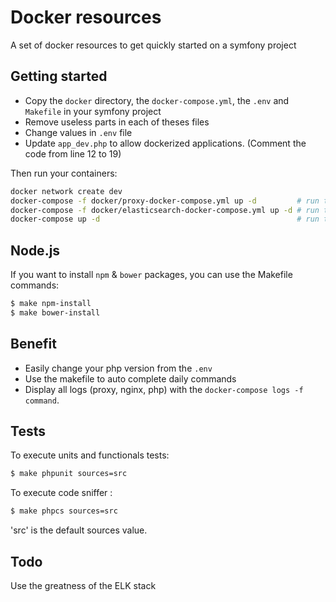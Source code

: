 Docker resources
========================

A set of docker resources to get quickly started on a symfony project

Getting started
---------------

* Copy the `docker` directory, the `docker-compose.yml`, the `.env` and `Makefile` in your symfony project
* Remove useless parts in each of theses files
* Change values in `.env` file
* Update `app_dev.php` to allow dockerized applications. (Comment the code from line 12 to 19)

Then run your containers:

```bash
docker network create dev
docker-compose -f docker/proxy-docker-compose.yml up -d         # run the proxy
docker-compose -f docker/elasticsearch-docker-compose.yml up -d # run the elasticsearch
docker-compose up -d                                            # run the entire stack
````

Node.js
-------

If you want to install `npm` & `bower` packages, you can use the Makefile commands:

```sh
$ make npm-install
$ make bower-install
```

Benefit
-------

* Easily change your php version from the `.env`
* Use the makefile to auto complete daily commands
* Display all logs (proxy, nginx, php) with the `docker-compose logs -f command`.

Tests
-----

To execute units and functionals tests:
```sh
$ make phpunit sources=src
```

To execute code sniffer :
```sh
$ make phpcs sources=src
```

'src' is the default sources value.


Todo
----

Use the greatness of the ELK stack
